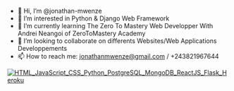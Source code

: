- 👋 Hi, I’m @jonathan-mwenze
- 👀 I’m interested in Python & Django Web Framework
- 🌱 I’m currently learning The Zero To Mastery Web Developper With Andrei Neangoi of ZeroToMastery Academy
- 💞️ I’m looking to collaborate on differents Websites/Web Applications Developpements
- 📫 How to reach me: jonathanmwenze@gmail.com / +243821967644

<!---
jonathan-mwenze/jonathan-mwenze is a ✨ special ✨ repository because its `README.md` (this file) appears on your GitHub profile.
You can click the Preview link to take a look at your changes.
--->

[![HTML_JavaScript_CSS_Python_PostgreSQL_MongoDB_ReactJS_Flask_Heroku](https://pimp-my-readme.webapp.io/pimp-my-readme/technology?technology=HTML_JavaScript_CSS_Python_Heroku)](https://pimp-my-readme.webapp.io)
